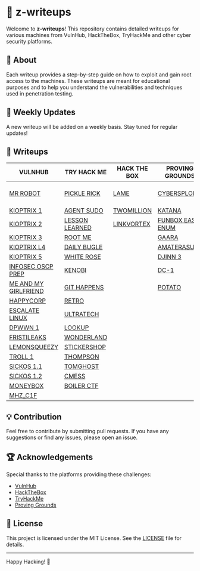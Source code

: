 # 📜 z-writeups

Welcome to **z-writeups**! This repository contains detailed writeups for various machines from VulnHub, HackTheBox, TryHackMe and other cyber security platforms.

## 🚀 About

Each writeup provides a step-by-step guide on how to exploit and gain root access to the machines. These writeups are meant for educational purposes and to help you understand the vulnerabilities and techniques used in penetration testing.

## 📅 Weekly Updates

A new writeup will be added on a weekly basis. Stay tuned for regular updates!

## 📂 Writeups

| **VULNHUB**                                                                                            | **TRY HACK ME**                                                             | **HACK THE BOX**                                                  | **PROVING GROUNDS**                                                           | **MISC**                                                                   |
| ------------------------------------------------------------------------------------------------------ | --------------------------------------------------------------------------- | ----------------------------------------------------------------- | ----------------------------------------------------------------------------- | -------------------------------------------------------------------------- |
| [MR ROBOT](VULNHUB%20MACHINES/MR%20ROBOT/MR%20ROBOT.md)                                                | [PICKLE RICK](TRYHACKME%20MACHINES/PICKLE%20RICK/PICKLE%20RICK.md)          | [LAME](HACKTHEBOX%20MACHINES/EASY/LAME/LAME.md)                   | [CYBERSPLOIT1](PROVING%20GROUNDS/CYBERSPLOIT1/CYBERSPLOIT1.md)                | [PENTEST PURSUE CTF](CTF/PENTEST%20PURSUE%20CTF/PENTEST%20PURSUE%20CTF.md) |
| [KIOPTRIX 1](VULNHUB%20MACHINES/KIOPTRIX%20SERIES/KIOPTRIX%201/KIOPTRIX%201.md)                        | [AGENT SUDO](TRYHACKME%20MACHINES/AGENT%20SUDO/AGENT%20SUDO.md)             | [TWOMILLION](HACKTHEBOX%20MACHINES/EASY/TWOMILLION/TWOMILLION.md) | [KATANA](PROVING%20GROUNDS/KATANA/KATANA.md)                                  |                                                                            |
| [KIOPTRIX 2](VULNHUB%20MACHINES/KIOPTRIX%20SERIES/KIOPTRIX%202/KIOPTRIX%202.md)                        | [LESSON LEARNED](TRYHACKME%20MACHINES/LESSON%20LEARNED/LESSON%20LEARNED.md) | [LINKVORTEX](HACKTHEBOX%20MACHINES/EASY/LINKVORTEX/LINKVORTEX.md) | [FUNBOX EASY ENUM](PROVING%20GROUNDS/FUNBOX-EASYENUM/FUNBOX%20EASY%20ENUM.md) |                                                                            |
| [KIOPTRIX 3](VULNHUB%20MACHINES/KIOPTRIX%20SERIES/KIOPTRIX%203/KIOPTRIX%203.md)                        | [ROOT ME](TRYHACKME%20MACHINES/ROOTME/ROOT%20ME.md)                         |                                                                   | [GAARA](PROVING%20GROUNDS/GAARA/GAARA.md)                                     |                                                                            |
| [KIOPTRIX L4](VULNHUB%20MACHINES/KIOPTRIX%20SERIES/KIOPTRIX%204/KIOPTRIX%20L4.md)                      | [DAILY BUGLE](TRYHACKME%20MACHINES/DAILY%20BUGLE/DAILY%20BUGLE.md)          |                                                                   | [AMATERASU](PROVING%20GROUNDS/AMATERASU/AMATERASU.md)                         |                                                                            |
| [KIOPTRIX 5](VULNHUB%20MACHINES/KIOPTRIX%20SERIES/KIOPTRIX%205/KIOPTRIX%205.md)                        | [WHITE ROSE](TRYHACKME%20MACHINES/WHITEROSE/WHITE%20ROSE.md)                |                                                                   | [DJINN 3](PROVING%20GROUNDS/DJINN%203/DJINN%203.md)                           |                                                                            |
| [INFOSEC OSCP PREP](VULNHUB%20MACHINES/INFOSEC%20BOXES/INFOSEC%20OSCP%20PREP/INFOSEC%20OSCP%20PREP.md) | [KENOBI](TRYHACKME%20MACHINES/KENOBI/KENOBI.md)                             |                                                                   | [DC-1](PROVING%20GROUNDS/DC-1/DC-1.md)                                        |                                                                            |
| [ME AND MY GIRLFRIEND](VULNHUB%20MACHINES/ME%20AND%20MY%20GIRLFRIEND/ME%20AND%20MY%20GIRLFRIEND.md)    | [GIT HAPPENS](TRYHACKME%20MACHINES/GIT%20HAPPENS/GIT%20HAPPENS.md)          |                                                                   | [POTATO](PROVING%20GROUNDS/POTATO/POTATO.md)                                  |                                                                            |
| [HAPPYCORP](VULNHUB%20MACHINES/HAPPYCORP/HAPPYCORP.md)                                                 | [RETRO](TRYHACKME%20MACHINES/RETRO/RETRO.md)                                |                                                                   |                                                                               |                                                                            |
| [ESCALATE LINUX](VULNHUB%20MACHINES/ESCALATE%20LINUX/ESCALATE%20LINUX.md)                              | [ULTRATECH](TRYHACKME%20MACHINES/ULTRATECH/ULTRATECH.md)                    |                                                                   |                                                                               |                                                                            |
| [DPWWN 1](VULNHUB%20MACHINES/DPWWN/DPWWN%201/DPWWN%201.md)                                             | [LOOKUP](TRYHACKME%20MACHINES/LOOKUP/LOOKUP.md)                             |                                                                   |                                                                               |                                                                            |
| [FRISTILEAKS](VULNHUB%20MACHINES/FRISTILEAKS/FRISTILEAKS.md)                                           | [WONDERLAND](TRYHACKME%20MACHINES/WONDERLAND/WONDERLAND.md)                 |                                                                   |                                                                               |                                                                            |
| [LEMONSQUEEZY](VULNHUB%20MACHINES/LEMONSQUEEZY/LEMONSQUEEZY.md)                                        | [STICKERSHOP](TRYHACKME%20MACHINES/STICKERSHOP/STICKERSHOP.md)              |                                                                   |                                                                               |                                                                            |
| [TROLL 1](VULNHUB%20MACHINES/TR0LL/TR0LL%201/TROLL%201.md)                                             | [THOMPSON](TRYHACKME%20MACHINES/THOMPSON/THOMPSON.md)                       |                                                                   |                                                                               |                                                                            |
| [SICKOS 1.1](VULNHUB%20MACHINES/SICKOS/SICKOS%201.1/SICKOS%201.1.md)                                   | [TOMGHOST](TRYHACKME%20MACHINES/TOMGHOST/TOMGHOST.md)                       |                                                                   |                                                                               |                                                                            |
| [SICKOS 1.2](VULNHUB%20MACHINES/SICKOS/SICKOS%201.2/SICKOS%201.2.md)                                   | [CMESS](TRYHACKME%20MACHINES/CMESS/CMESS.md)                                |                                                                   |                                                                               |                                                                            |
| [MONEYBOX](VULNHUB%20MACHINES/MONEYBOX/MONEYBOX.md)                                                    | [BOILER CTF](TRYHACKME%20MACHINES/BOILER%20CTF/BOILER%20CTF.md)             |                                                                   |                                                                               |                                                                            |
| [MHZ_C1F](VULNHUB%20MACHINES/MHZ_C1F/MHZ_C1F.md)                                                       |                                                                             |                                                                   |                                                                               |                                                                            |

## 💡 Contribution

Feel free to contribute by submitting pull requests. If you have any suggestions or find any issues, please open an issue.

## 🏆 Acknowledgements

Special thanks to the platforms providing these challenges:

- [VulnHub](https://www.vulnhub.com/)
- [HackTheBox](https://www.hackthebox.eu/)
- [TryHackMe](https://tryhackme.com/)
- [Proving Grounds](https://www.offsec.com/labs/individual/)

## 📄 License

This project is licensed under the MIT License. See the [LICENSE](LICENSE) file for details.

---

Happy Hacking! 🎉
